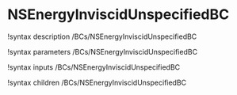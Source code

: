 # NSEnergyInviscidUnspecifiedBC

!syntax description /BCs/NSEnergyInviscidUnspecifiedBC

!syntax parameters /BCs/NSEnergyInviscidUnspecifiedBC

!syntax inputs /BCs/NSEnergyInviscidUnspecifiedBC

!syntax children /BCs/NSEnergyInviscidUnspecifiedBC
